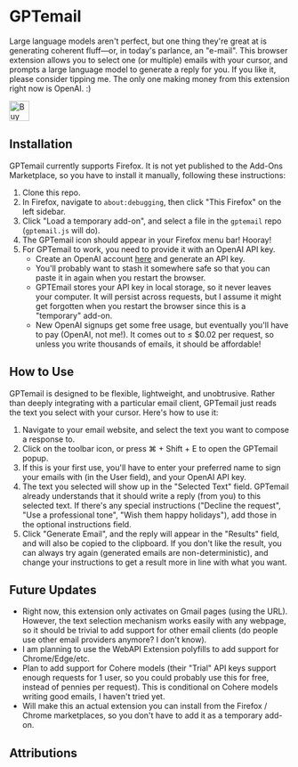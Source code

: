 # GPTemail
Large language models aren't perfect, but one thing they're great at is generating coherent fluff—or, in today's parlance, an "e-mail". This browser extension allows you to select one (or multiple) emails with your cursor, and prompts a large language model to generate a reply for you. If you like it, please consider tipping me. The only one making money from this extension right now is OpenAI.  :)

<a href='https://ko-fi.com/E1E31ZYSW' target='_blank'><img height='36' style='border:0px;height:36px;' src='https://storage.ko-fi.com/cdn/kofi3.png?v=3' border='0' alt='Buy Me a Coffee at ko-fi.com' /></a>

## Installation
GPTemail currently supports Firefox. It is not yet published to the Add-Ons Marketplace, so you have to install it
manually, following these instructions:

1. Clone this repo.
2. In Firefox, navigate to `about:debugging`, then click "This Firefox" on the left sidebar.
3. Click "Load a temporary add-on", and select a file in the `gptemail` repo (`gptemail.js` will do).
4. The GPTemail icon should appear in your Firefox menu bar! Hooray! 
5. For GPTemail to work, you need to provide it with an OpenAI API key. 
   * Create an OpenAI account [here](https://beta.openai.com/signup/) and generate an API key. 
   * You'll probably want to stash it somewhere safe so that you can paste it in again when you restart the browser.
   * GPTEmail stores your API key in local storage, so it never leaves your computer. It will persist across requests,
   but I assume it might get forgotten when you restart the browser since this is a "temporary" add-on.
   * New OpenAI signups get some free usage, but eventually you'll have to pay (OpenAI, not me!). It comes out to ≤ $0.02 per request, 
   so unless you write   thousands of emails, it should be affordable!

## How to Use
GPTemail is designed to be flexible, lightweight, and unobtrusive. Rather than deeply integrating with a particular email client, GPTemail just reads the text you select with your cursor. Here's how to use it:

1. Navigate to your email website, and select the text you want to compose a response to. 
2. Click on the toolbar icon, or press ⌘ + Shift + E to open the GPTemail popup.
3. If this is your first use, you'll have to enter your preferred name to sign your emails with (in the User field), and your OpenAI API key.
4. The text you selected will show up in the "Selected Text" field. GPTemail already understands that it should write a reply (from you) to this selected text. If there's any special instructions ("Decline the request", "Use a professional tone", "Wish them happy holidays"), add those in the optional instructions field.
5. Click "Generate Email", and the reply will appear in the "Results" field, and will also be copied to the clipboard. If you don't like the result, you can always try again (generated emails are non-deterministic), and change your instructions to get a result more in line with what you want.

## Future Updates

* Right now, this extension only activates on Gmail pages (using the URL). However, the text selection mechanism works easily with any webpage,
so it should be trivial to add support for other email clients (do people use other email providers anymore? I don't know).
* I am planning to use the WebAPI Extension polyfills to add support for Chrome/Edge/etc.
* Plan to add support for Cohere models (their "Trial" API keys support enough requests for 1 user, so you could probably use this for free,
instead of pennies per request). This is conditional on Cohere models writing good emails, I haven't tried yet.
* Will make this an actual extension you can install from the Firefox / Chrome marketplaces, so you don't have to add it as a temporary add-on.

## Attributions
